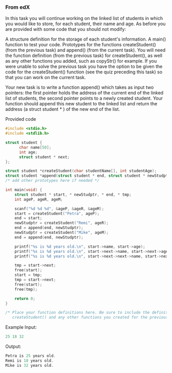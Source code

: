### From edX

In this task you will continue working on the linked list of students in which you would like to store, for each student, their name and age. As before you are provided with some code that you should not modify:

A structure definition for the storage of each student's information.
A main() function to test your code.
Prototypes for the functions createStudent() (from the previous task) and append() (from the current task).
You will need the function definition (from the previous task) for createStudent(), as well as any other functions you added, such as copyStr() for example. If you were unable to solve the previous task you have the option to be given the code for the createStudent() function (see the quiz preceding this task) so that you can work on the current task.

Your new task is to write a function append() which takes as input two pointers: the first pointer holds the address of the current end of the linked list of students, the second pointer points to a newly created student. Your function should append this new student to the linked list and return the address (a struct student * ) of the new end of the list.

Provided code
```c
#include <stdio.h>
#include <stdlib.h>

struct student {
      char name[50];
      int age;
      struct student * next;
};

struct student *createStudent(char studentName[], int studentAge);
struct student *append(struct student * end, struct student * newStudptr);
/* add other prototypes here if needed */

int main(void) {
    struct student * start, * newStudptr, * end, * tmp;
    int ageP, ageR, ageM;

    scanf("%d %d %d", &ageP, &ageR, &ageM);
    start = createStudent("Petra", ageP);
    end = start;
    newStudptr = createStudent("Remi", ageR);
    end = append(end, newStudptr);
    newStudptr = createStudent("Mike", ageM);
    end = append(end, newStudptr);

    printf("%s is %d years old.\n", start->name, start->age);
    printf("%s is %d years old.\n", start->next->name, start->next->age);
    printf("%s is %d years old.\n", start->next->next->name, start->next->next->age);

    tmp = start->next;
    free(start);
    start = tmp;
    tmp = start->next;
    free(start);
    free(tmp);

    return 0;
}

/* Place your function definitions here. Be sure to include the definition for
   createStudent() and any other functions you created for the previous task. */

 ```

Example
Input:
```c
25 18 32
```
Output:
```c
Petra is 25 years old.
Remi is 18 years old.
Mike is 32 years old.
```
